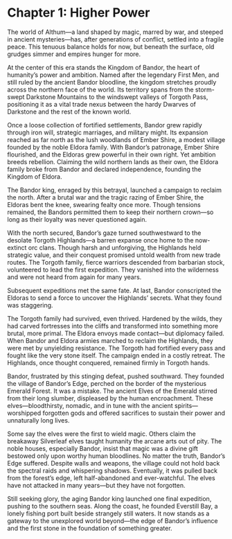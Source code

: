 # Chapter 1: Higher Power

The world of Althum—a land shaped by magic, marred by war, and steeped in ancient mysteries—has, after generations of conflict, settled into a fragile peace. This tenuous balance holds for now, but beneath the surface, old grudges simmer and empires hunger for more.

At the center of this era stands the Kingdom of Bandor, the heart of humanity’s power and ambition. Named after the legendary First Men, and still ruled by the ancient Bandor bloodline, the kingdom stretches proudly across the northern face of the world. Its territory spans from the storm-swept Darkstone Mountains to the windswept valleys of Torgoth Pass, positioning it as a vital trade nexus between the hardy Dwarves of Darkstone and the rest of the known world.

Once a loose collection of fortified settlements, Bandor grew rapidly through iron will, strategic marriages, and military might. Its expansion reached as far north as the lush woodlands of Ember Shire, a modest village founded by the noble Eldora family. With Bandor’s patronage, Ember Shire flourished, and the Eldoras grew powerful in their own right. Yet ambition breeds rebellion. Claiming the wild northern lands as their own, the Eldora family broke from Bandor and declared independence, founding the Kingdom of Eldora.

The Bandor king, enraged by this betrayal, launched a campaign to reclaim the north. After a brutal war and the tragic razing of Ember Shire, the Eldoras bent the knee, swearing fealty once more. Though tensions remained, the Bandors permitted them to keep their northern crown—so long as their loyalty was never questioned again.

With the north secured, Bandor’s gaze turned southwestward to the desolate Torgoth Highlands—a barren expanse once home to the now-extinct orc clans. Though harsh and unforgiving, the Highlands held strategic value, and their conquest promised untold wealth from new trade routes. The Torgoth family, fierce warriors descended from barbarian stock, volunteered to lead the first expedition. They vanished into the wilderness and were not heard from again for many years.

Subsequent expeditions met the same fate. At last, Bandor conscripted the Eldoras to send a force to uncover the Highlands’ secrets. What they found was staggering.

The Torgoth family had survived, even thrived. Hardened by the wilds, they had carved fortresses into the cliffs and transformed into something more brutal, more primal. The Eldora envoys made contact—but diplomacy failed. When Bandor and Eldora armies marched to reclaim the Highlands, they were met by unyielding resistance. The Torgoth had fortified every pass and fought like the very stone itself. The campaign ended in a costly retreat. The Highlands, once thought conquered, remained firmly in Torgoth hands.

Bandor, frustrated by this stinging defeat, pushed southward. They founded the village of Bandor’s Edge, perched on the border of the mysterious Emerald Forest. It was a mistake. The ancient Elves of the Emerald stirred from their long slumber, displeased by the human encroachment. These elves—bloodthirsty, nomadic, and in tune with the ancient spirits—worshipped forgotten gods and offered sacrifices to sustain their power and unnaturally long lives.

Some say the elves were the first to wield magic. Others claim the breakaway Silverleaf elves taught humanity the arcane arts out of pity. The noble houses, especially Bandor, insist that magic was a divine gift bestowed only upon worthy human bloodlines. No matter the truth, Bandor’s Edge suffered. Despite walls and weapons, the village could not hold back the spectral raids and whispering shadows. Eventually, it was pulled back from the forest’s edge, left half-abandoned and ever-watchful. The elves have not attacked in many years—but they have not forgotten.

Still seeking glory, the aging Bandor king launched one final expedition, pushing to the southern seas. Along the coast, he founded Everstill Bay, a lonely fishing port built beside strangely still waters. It now stands as a gateway to the unexplored world beyond—the edge of Bandor’s influence and the first stone in the foundation of something greater.